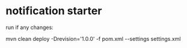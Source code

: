 # notification starter

run if any changes: <p>
mvn clean deploy -Drevision='1.0.0' -f pom.xml --settings settings.xml